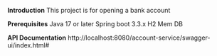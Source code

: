 **Introduction**
This project is for opening a bank account

**Prerequisites**
Java 17 or later
Spring boot 3.3.x
H2 Mem DB

**API Documentation**
http://localhost:8080/account-service/swagger-ui/index.html# 
